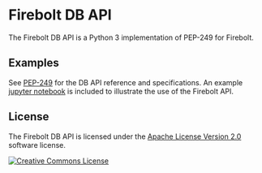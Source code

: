 # Firebolt DB API
The Firebolt DB API is a Python 3 implementation of PEP-249 for Firebolt.

## Examples
See [PEP-249](https://www.python.org/dev/peps/pep-0249) for the DB API reference and specifications. An example [jupyter notebook](examples.ipynb) is included to illustrate the use of the Firebolt API.

## License
The Firebolt DB API is licensed under the [Apache License Version 2.0](https://github.com/hyperledger/fabric-sdk-py/blob/main/LICENSE) software license.

<a rel="license" href="http://creativecommons.org/licenses/by/4.0/"><img alt="Creative Commons License" style="border-width:0" src="https://i.creativecommons.org/l/by/4.0/88x31.png" /></a>
